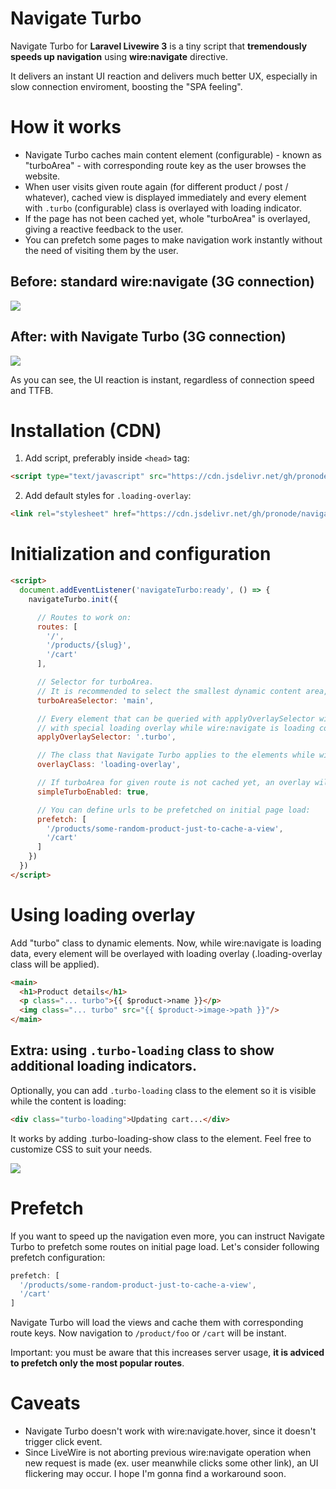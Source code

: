 # Navigate Turbo
Navigate Turbo for **Laravel Livewire 3** is a tiny script that **tremendously speeds up navigation** using **wire:navigate** directive.

It delivers an instant UI reaction and delivers much better UX, especially in slow connection enviroment, boosting the "SPA feeling".

# How it works
- Navigate Turbo caches main content element (configurable) - known as "turboArea" - with corresponding route key as the user browses the website.
- When user visits given route again (for different product / post / whatever), cached view is displayed immediately and every element with `.turbo` (configurable) class is overlayed with loading indicator.
- If the page has not been cached yet, whole "turboArea" is overlayed, giving a reactive feedback to the user.
- You can prefetch some pages to make navigation work instantly without the need of visiting them by the user.

## Before: standard wire:navigate (3G connection)
![](https://raw.githubusercontent.com/pronode/navigate-turbo/main/3G-standard-wire-navigate.gif)

## After: with Navigate Turbo (3G connection)
![](https://raw.githubusercontent.com/pronode/navigate-turbo/main/3G-with-navigate-turbo.gif)

As you can see, the UI reaction is instant, regardless of connection speed and TTFB.

# Installation (CDN)
1. Add script, preferably inside `<head>` tag:
  ```html
  <script type="text/javascript" src="https://cdn.jsdelivr.net/gh/pronode/navigate-turbo@main/js/navigate.turbo.js" defer></script>
  ```
2. Add default styles for `.loading-overlay`:
  ```html
  <link rel="stylesheet" href="https://cdn.jsdelivr.net/gh/pronode/navigate-turbo@main/css/navigate.turbo.css" />
  ```
# Initialization and configuration
```html
<script>
  document.addEventListener('navigateTurbo:ready', () => {
    navigateTurbo.init({

      // Routes to work on:
      routes: [
        '/',
        '/products/{slug}',
        '/cart'
      ],

      // Selector for turboArea.
      // It is recommended to select the smallest dynamic content area, with no headers and footers. But can be set to 'body' as well.
      turboAreaSelector: 'main',

      // Every element that can be queried with applyOverlaySelector will be covered
      // with special loading overlay while wire:navigate is loading content.
      applyOverlaySelector: '.turbo',

      // The class that Navigate Turbo applies to the elements while wire:navigate is loading content.
      overlayClass: 'loading-overlay',

      // If turboArea for given route is not cached yet, an overlay will be applied to whole turboArea element, performing "Simple Turbo" effect.
      simpleTurboEnabled: true,

      // You can define urls to be prefetched on initial page load:
      prefetch: [
        '/products/some-random-product-just-to-cache-a-view',
        '/cart'
      ]
    })
  })
</script>
```

# Using loading overlay
Add "turbo" class to dynamic elements. Now, while wire:navigate is loading data, every element will be overlayed with loading overlay (.loading-overlay class will be applied). 
```html
<main>
  <h1>Product details</h1>
  <p class="... turbo">{{ $product->name }}</p>
  <img class="... turbo" src="{{ $product->image->path }}"/>
</main>
```

## Extra: using `.turbo-loading` class to show additional loading indicators.
Optionally, you can add `.turbo-loading` class to the element so it is visible while the content is loading:
```html
<div class="turbo-loading">Updating cart...</div>
```
It works by adding .turbo-loading-show class to the element. Feel free to customize CSS to suit your needs.

![](https://raw.githubusercontent.com/pronode/navigate-turbo/main/3G-navigate-turbo-loading.gif)

# Prefetch
If you want to speed up the navigation even more, you can instruct Navigate Turbo to prefetch some routes on initial page load.
Let's consider following prefetch configuration:
```js
prefetch: [
  '/products/some-random-product-just-to-cache-a-view',
  '/cart'
]
```
Navigate Turbo will load the views and cache them with corresponding route keys. 
Now navigation to `/product/foo` or `/cart` will be instant.

Important: you must be aware that this increases server usage, **it is adviced to prefetch only the most popular routes**.

# Caveats
- Navigate Turbo doesn't work with wire:navigate.hover, since it doesn't trigger click event.
- Since LiveWire is not aborting previous wire:navigate operation when new request is made (ex. user meanwhile clicks some other link), an UI flickering may occur. I hope I'm gonna find a workaround soon.
